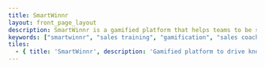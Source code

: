 ```yaml
---
title: SmartWinnr
layout: front_page_layout
description: SmartWinnr is a gamified platform that helps teams to be smarter, perform better and stay compliant. We use Artificial Intelligence (AI), Gamification and Neuroscience to help our customers reduce training cost by upto 30% while clocking a 60% better knowledge retention. It is applicable for sales teams, and other customer facing teams.
keywords: ["smartwinnr", "sales training", "gamification", "sales coaching", "sales performance", "sales enablement", "solutions"]
tiles:
  - { title: 'SmartWinnr', description: 'Gamified platform to drive knowledge and performance', url: 'getting-started', icon: 'book' }
---
```

